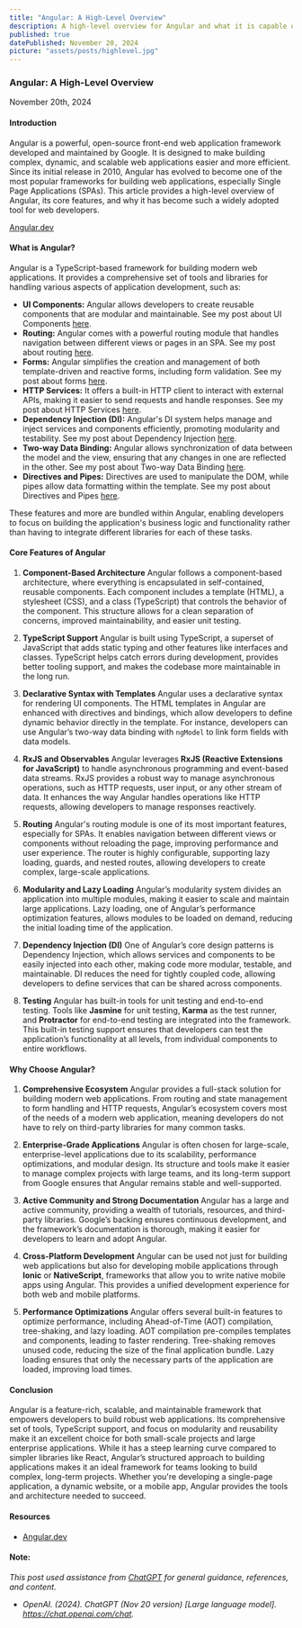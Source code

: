 ```yaml
---
title: "Angular: A High-Level Overview"
description: A high-level overview for Angular and what it is capable of!
published: true
datePublished: November 20, 2024
picture: "assets/posts/highlevel.jpg"
---
```


### **Angular: A High-Level Overview**

November 20th, 2024

#### **Introduction**

Angular is a powerful, open-source front-end web application framework developed and maintained by Google. It is designed to make building complex, dynamic, and scalable web applications easier and more efficient. Since its initial release in 2010, Angular has evolved to become one of the most popular frameworks for building web applications, especially Single Page Applications (SPAs). This article provides a high-level overview of Angular, its core features, and why it has become such a widely adopted tool for web developers.

<a href="https://angular.dev/" target="_blank">Angular.dev</a>

#### **What is Angular?**

Angular is a TypeScript-based framework for building modern web applications. It provides a comprehensive set of tools and libraries for handling various aspects of application development, such as:

- **UI Components:** Angular allows developers to create reusable components that are modular and maintainable. See my post about UI Components <a href="https://www.christopherschedler.com/posts/the-power-of-angular-ui-components-for-modern-web-development">here</a>.
- **Routing:** Angular comes with a powerful routing module that handles navigation between different views or pages in an SPA. See my post about routing <a href="https://www.christopherschedler.com/posts/mastering-angular-routing-navigating-your-web-application-with-ease">here</a>.
- **Forms:** Angular simplifies the creation and management of both template-driven and reactive forms, including form validation. See my post about forms <a href="https://www.christopherschedler.com/posts/mastering-angular-forms-template-driven-vs.-reactive-forms">here</a>.
- **HTTP Services:** It offers a built-in HTTP client to interact with external APIs, making it easier to send requests and handle responses. See my post about HTTP Services <a href="https://www.christopherschedler.com/posts/angular-http-services-and-api-integration">here</a>.
- **Dependency Injection (DI):** Angular's DI system helps manage and inject services and components efficiently, promoting modularity and testability. See my post about Dependency Injection <a href="https://www.christopherschedler.com/posts/understanding-dependency-injection-in-angular">here</a>.
- **Two-way Data Binding:** Angular allows synchronization of data between the model and the view, ensuring that any changes in one are reflected in the other. See my post about Two-way Data Binding <a href="https://www.christopherschedler.com/posts/a-guide-to-understanding-angular's-two-way-binding">here</a>.
- **Directives and Pipes:** Directives are used to manipulate the DOM, while pipes allow data formatting within the template. See my post about Directives and Pipes <a href="https://www.christopherschedler.com/posts/mastering-directives-and-pipes-in-angular">here</a>.

These features and more are bundled within Angular, enabling developers to focus on building the application's business logic and functionality rather than having to integrate different libraries for each of these tasks.

#### **Core Features of Angular**

1. **Component-Based Architecture**
   Angular follows a component-based architecture, where everything is encapsulated in self-contained, reusable components. Each component includes a template (HTML), a stylesheet (CSS), and a class (TypeScript) that controls the behavior of the component. This structure allows for a clean separation of concerns, improved maintainability, and easier unit testing.

2. **TypeScript Support**
   Angular is built using TypeScript, a superset of JavaScript that adds static typing and other features like interfaces and classes. TypeScript helps catch errors during development, provides better tooling support, and makes the codebase more maintainable in the long run.

3. **Declarative Syntax with Templates**
   Angular uses a declarative syntax for rendering UI components. The HTML templates in Angular are enhanced with directives and bindings, which allow developers to define dynamic behavior directly in the template. For instance, developers can use Angular’s two-way data binding with `ngModel` to link form fields with data models.

4. **RxJS and Observables**
   Angular leverages **RxJS (Reactive Extensions for JavaScript)** to handle asynchronous programming and event-based data streams. RxJS provides a robust way to manage asynchronous operations, such as HTTP requests, user input, or any other stream of data. It enhances the way Angular handles operations like HTTP requests, allowing developers to manage responses reactively.

5. **Routing**
   Angular's routing module is one of its most important features, especially for SPAs. It enables navigation between different views or components without reloading the page, improving performance and user experience. The router is highly configurable, supporting lazy loading, guards, and nested routes, allowing developers to create complex, large-scale applications.

6. **Modularity and Lazy Loading**
   Angular’s modularity system divides an application into multiple modules, making it easier to scale and maintain large applications. Lazy loading, one of Angular’s performance optimization features, allows modules to be loaded on demand, reducing the initial loading time of the application.

7. **Dependency Injection (DI)**
   One of Angular’s core design patterns is Dependency Injection, which allows services and components to be easily injected into each other, making code more modular, testable, and maintainable. DI reduces the need for tightly coupled code, allowing developers to define services that can be shared across components.

8. **Testing**
   Angular has built-in tools for unit testing and end-to-end testing. Tools like **Jasmine** for unit testing, **Karma** as the test runner, and **Protractor** for end-to-end testing are integrated into the framework. This built-in testing support ensures that developers can test the application’s functionality at all levels, from individual components to entire workflows.

#### **Why Choose Angular?**

1. **Comprehensive Ecosystem**
   Angular provides a full-stack solution for building modern web applications. From routing and state management to form handling and HTTP requests, Angular’s ecosystem covers most of the needs of a modern web application, meaning developers do not have to rely on third-party libraries for many common tasks.

2. **Enterprise-Grade Applications**
   Angular is often chosen for large-scale, enterprise-level applications due to its scalability, performance optimizations, and modular design. Its structure and tools make it easier to manage complex projects with large teams, and its long-term support from Google ensures that Angular remains stable and well-supported.

3. **Active Community and Strong Documentation**
   Angular has a large and active community, providing a wealth of tutorials, resources, and third-party libraries. Google’s backing ensures continuous development, and the framework’s documentation is thorough, making it easier for developers to learn and adopt Angular.

4. **Cross-Platform Development**
   Angular can be used not just for building web applications but also for developing mobile applications through **Ionic** or **NativeScript**, frameworks that allow you to write native mobile apps using Angular. This provides a unified development experience for both web and mobile platforms.

5. **Performance Optimizations**
   Angular offers several built-in features to optimize performance, including Ahead-of-Time (AOT) compilation, tree-shaking, and lazy loading. AOT compilation pre-compiles templates and components, leading to faster rendering. Tree-shaking removes unused code, reducing the size of the final application bundle. Lazy loading ensures that only the necessary parts of the application are loaded, improving load times.

#### **Conclusion**

Angular is a feature-rich, scalable, and maintainable framework that empowers developers to build robust web applications. Its comprehensive set of tools, TypeScript support, and focus on modularity and reusability make it an excellent choice for both small-scale projects and large enterprise applications. While it has a steep learning curve compared to simpler libraries like React, Angular’s structured approach to building applications makes it an ideal framework for teams looking to build complex, long-term projects. Whether you're developing a single-page application, a dynamic website, or a mobile app, Angular provides the tools and architecture needed to succeed.

#### Resources

- <a href="https://angular.dev/" target="_blank">Angular.dev</a>

#### Note:

_This post used assistance from <a href="https://chatgpt.com/" target="_blank">ChatGPT</a> for general guidance, references, and content._

- _OpenAI. (2024). ChatGPT (Nov 20 version) [Large language model]. https://chat.openai.com/chat._
